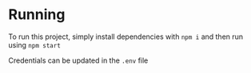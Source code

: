 # Running

To run this project, simply install dependencies with `npm i` and then run using `npm start`

Credentials can be updated in the `.env` file
